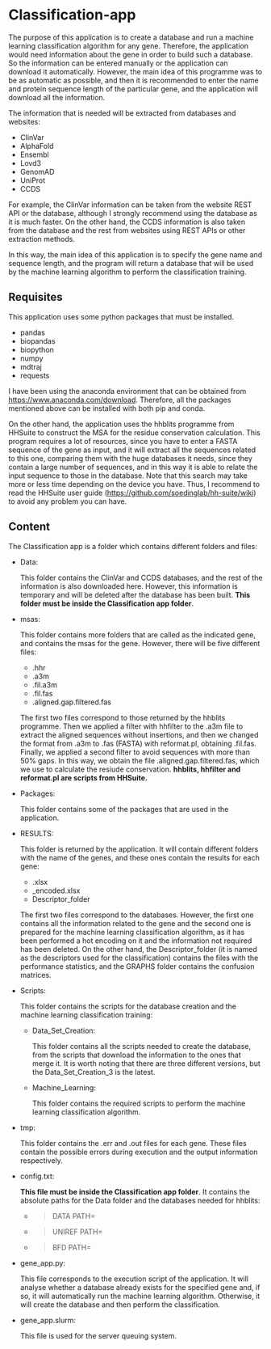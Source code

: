 # Classification-app
The purpose of this application is to create a database and run a machine learning classification algorithm for any gene. Therefore, the application would need information about the gene in order to build such a database. So the information can be entered manually or the application can download it automatically. However, the main idea of this programme was to be as automatic as possible, and then it is recommended to enter the name and protein sequence length of the particular gene, and the application will download all the information.

The information that is needed will be extracted from databases and websites:
+ ClinVar
+ AlphaFold
+ Ensembl
+ Lovd3
+ GenomAD
+ UniProt
+ CCDS

For example, the ClinVar information can be taken from the website REST API or the database, although I strongly recommend using the database as it is much faster. On the other hand, the CCDS information is also taken from the database and the rest from websites using REST APIs or other extraction methods.

In this way, the main idea of this application is to specify the gene name and sequence length, and the program will return a database that will be used by the machine learning algorithm to perform the classification training.
## Requisites
This application uses some python packages that must be installed.

* pandas
* biopandas
* biopython
* numpy
* mdtraj
* requests

I have been using the anaconda environment that can be obtained from https://www.anaconda.com/download. Therefore, all the packages mentioned above can be installed with both pip and conda.

On the other hand, the application uses the hhblits programme from HHSuite to construct the MSA for the residue conservation calculation. This program requires a lot of resources, since you have to enter a FASTA sequence of the gene as input, and it will extract all the sequences related to this one, comparing them with the huge databases it needs, since they contain a large number of sequences, and in this way it is able to relate the input sequence to those in the database. Note that this search may take more or less time depending on the device you have. Thus, I recommend to read the HHSuite user guide (https://github.com/soedinglab/hh-suite/wiki) to avoid any problem you can have.
## Content
The Classification app is a folder which contains different folders and files:

+ Data:

  This folder contains the ClinVar and CCDS databases, and the rest of the information is also downloaded here. However, this information is temporary and will be deleted after the database has been built. **This folder must be inside the Classification app folder**.
+ msas:

  This folder contains more folders that are called as the indicated gene, and contains the msas for the gene. However, there will be five different files:

    + .hhr
    + .a3m
    + .fil.a3m
    + .fil.fas
    + .aligned.gap.filtered.fas

  The first two files correspond to those returned by the hhblits programme. Then we applied a filter with hhfilter to the .a3m file to extract the aligned sequences without insertions, and then we changed the format from .a3m to .fas (FASTA) with reformat.pl, obtaining .fil.fas. Finally, we applied a second filter to avoid sequences with more than 50% gaps. In this way, we obtain the file .aligned.gap.filtered.fas, which we use to calculate the resiude conservation. **hhblits, hhfilter and reformat.pl are scripts from HHSuite.**
+ Packages:

  This folder contains some of the packages that are used in the application.
+ RESULTS:

  This folder is returned by the application. It will contain different folders with the name of the genes, and these ones contain the results for each gene:

   + .xlsx
   + _encoded.xlsx
   + Descriptor_folder

  The first two files correspond to the databases. However, the first one contains all the information related to the gene and the second one is prepared for the machine learning classification algorithm, as it has been performed a hot encoding on it and the information not required has been deleted. On the other hand, the Descriptor_folder (it is named as the descriptors used for the classification) contains the files with the performance statistics, and the GRAPHS folder contains the confusion matrices.

+ Scripts:

  This folder contains the scripts for the database creation and the machine learning classification training:

   + Data_Set_Creation:

     This folder contains all the scripts needed to create the database, from the scripts that download the information to the ones that merge it. It is worth noting that there are three different versions, but the Data_Set_Creation_3 is the latest.

   + Machine_Learning:
 
     This folder contains the required scripts to perform the machine learning classification algorithm.
+ tmp:

  This folder contains the .err and .out files for each gene. These files contain the possible errors during execution and the output information respectively.
+ config.txt:

  **This file must be inside the Classification app folder**. It contains the absolute paths for the Data folder and the databases needed for hhblits:

  + >DATA PATH=
  + >UNIREF PATH=
  + >BFD PATH=
+ gene_app.py:

  This file corresponds to the execution script of the application. It will analyse whether a database already exists for the specified gene and, if so, it will automatically run the machine learning algorithm. Otherwise, it will create the database and then perform the classification.
+ gene_app.slurm:

  This file is used for the server queuing system. 
  
